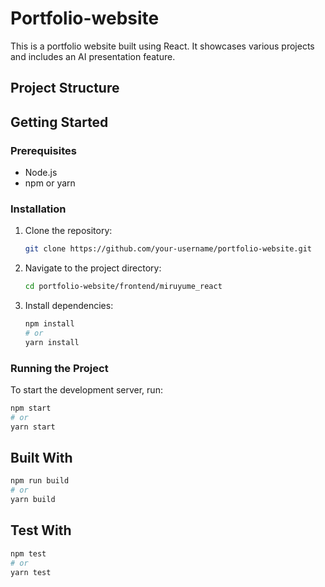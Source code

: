 # Portfolio-website

This is a portfolio website built using React. It showcases various projects and includes an AI presentation feature.

## Project Structure


## Getting Started

### Prerequisites

- Node.js
- npm or yarn

### Installation

1. Clone the repository:
    ```sh
    git clone https://github.com/your-username/portfolio-website.git
    ```
2. Navigate to the project directory:
    ```sh
    cd portfolio-website/frontend/miruyume_react
    ```
3. Install dependencies:
    ```sh
    npm install
    # or
    yarn install
    ```

### Running the Project

To start the development server, run:
```sh
npm start
# or
yarn start
```

## Built With
```sh
npm run build
# or
yarn build
```

## Test With
```sh
npm test
# or
yarn test
```


